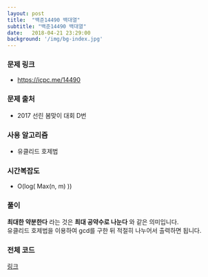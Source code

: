 ```yaml
---
layout: post
title:  "백준14490 백대열"
subtitle: "백준14490 백대열"
date:   2018-04-21 23:29:00
background: '/img/bg-index.jpg'
---
```


### 문제 링크
* https://icpc.me/14490

### 문제 출처
* 2017 선린 봄맞이 대회 D번

### 사용 알고리즘
* 유클리드 호제법

### 시간복잡도
* O(log( Max(n, m) ))

### 풀이
<b>최대한 약분한다</b> 라는 것은 <b>최대 공약수로 나눈다</b> 와 같은 의미입니다.<br>
유클리드 호제법을 이용하여 gcd를 구한 뒤 적절히 나누어서 출력하면 됩니다.

### 전체 코드
<a href = "https://github.com/justiceHui/BOJ/blob/master/SunrinSpring17/14490.cpp">링크</a>
